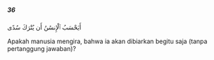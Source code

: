 ##### 36

<span class="ayah">أَيَحْسَبُ ٱلْإِنسَٰنُ أَن يُتْرَكَ سُدًى</span>

<span class="ayah_translation">Apakah manusia mengira, bahwa ia akan dibiarkan begitu saja (tanpa pertanggung jawaban)?</span>

